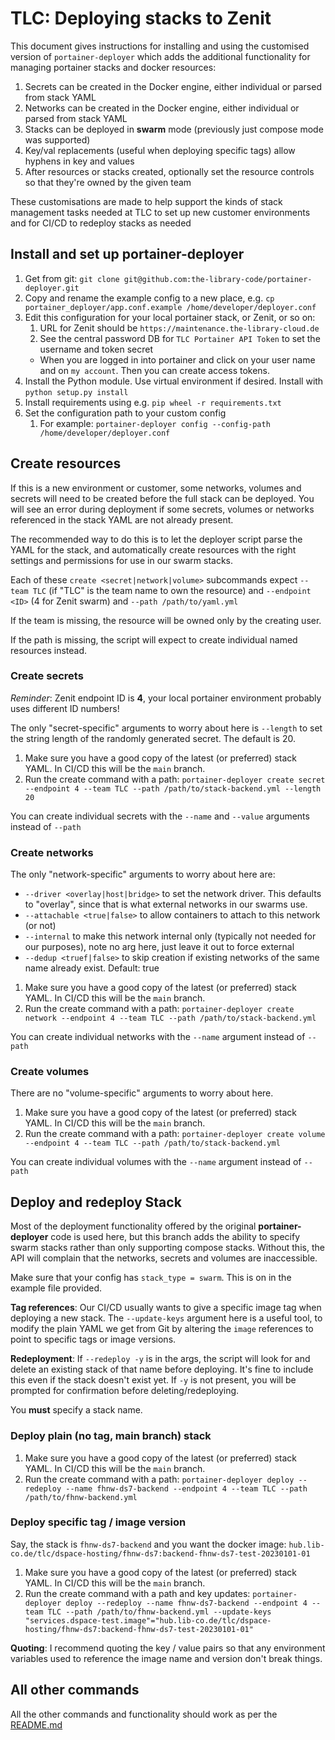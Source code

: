 # TLC: Deploying stacks to Zenit

This document gives instructions for installing and using the customised version of `portainer-deployer` which adds
the additional functionality for managing portainer stacks and docker resources:

1. Secrets can be created in the Docker engine, either individual or parsed from stack YAML
2. Networks can be created in the Docker engine, either individual or parsed from stack YAML
3. Stacks can be deployed in **swarm** mode (previously just compose mode was supported)
4. Key/val replacements (useful when deploying specific tags) allow hyphens in key and values
5. After resources or stacks created, optionally set the resource controls so that they're owned by the given team

These customisations are made to help support the kinds of stack management tasks needed at TLC to set up new customer
environments and for CI/CD to redeploy stacks as needed

## Install and set up portainer-deployer

1. Get from git: `git clone git@github.com:the-library-code/portainer-deployer.git`
2. Copy and rename the example config to a new place, e.g. `cp portainer_deployer/app.conf.example /home/developer/deployer.conf`
3. Edit this configuration for your local portainer stack, or Zenit, or so on:
   1. URL for Zenit should be `https://maintenance.the-library-cloud.de`
   2. See the central password DB for `TLC Portainer API Token` to set the username and token secret
     * When you are logged in into portainer and click on your user name and on `my account`. Then you can create access tokens.
4. Install the Python module. Use virtual environment if desired. Install with `python setup.py install`
5. Install requirements using e.g. `pip wheel -r requirements.txt`
6. Set the configuration path to your custom config
   1. For example: `portainer-deployer config --config-path /home/developer/deployer.conf`

## Create resources

If this is a new environment or customer, some networks, volumes and secrets will need to be created before the full 
stack can be deployed. You will see an error during deployment if some secrets, volumes or networks referenced in the 
stack YAML are not already present.

The recommended way to do this is to let the deployer script parse the YAML for the stack, and automatically create
resources with the right settings and permissions for use in our swarm stacks.

Each of these `create <secret|network|volume>` subcommands expect `--team TLC` (if "TLC" is the team name to own the
resource) and `--endpoint <ID>` (4 for Zenit swarm) and `--path /path/to/yaml.yml`

If the team is missing, the resource will be owned only by the creating user.

If the path is missing, the script will expect to create individual named resources instead.

### Create secrets

*Reminder*: Zenit endpoint ID is **4**, your local portainer environment probably uses different ID numbers!

The only "secret-specific" arguments to worry about here is `--length` to set the string length of the randomly
 generated secret. The default is 20.

1. Make sure you have a good copy of the latest (or preferred) stack YAML. In CI/CD this will be the `main` branch. 
2. Run the create command with a path: `portainer-deployer create secret --endpoint 4 --team TLC --path /path/to/stack-backend.yml --length 20`

You can create individual secrets with the `--name` and `--value` arguments instead of `--path`

### Create networks

The only "network-specific" arguments to worry about here are:
* `--driver <overlay|host|bridge>` to set the network driver. This defaults to "overlay", since that is what external
 networks in our swarms use.
* `--attachable <true|false>` to allow containers to attach to this network (or not)
* `--internal` to make this network internal only (typically not needed for our purposes), note no arg here, just leave
 it out to force external 
* `--dedup <truef|false>` to skip creation if existing networks of the same name already exist. Default: true

1. Make sure you have a good copy of the latest (or preferred) stack YAML. In CI/CD this will be the `main` branch. 
2. Run the create command with a path: `portainer-deployer create network --endpoint 4 --team TLC --path /path/to/stack-backend.yml`

You can create individual networks with the `--name` argument instead of `--path`

### Create volumes

There are no "volume-specific" arguments to worry about here.

1. Make sure you have a good copy of the latest (or preferred) stack YAML. In CI/CD this will be the `main` branch. 
2. Run the create command with a path: `portainer-deployer create volume --endpoint 4 --team TLC --path /path/to/stack-backend.yml`

You can create individual volumes with the `--name` argument instead of `--path`

## Deploy and redeploy Stack

Most of the deployment functionality offered by the original **portainer-deployer** code is used here, but this branch
adds the ability to specify swarm stacks rather than only supporting compose stacks. Without this, the API will complain
that the networks, secrets and volumes are inaccessible.

Make sure that your config has `stack_type = swarm`. This is on in the example file provided.

**Tag references**: Our CI/CD usually wants to give a specific image tag when deploying a new stack. The `--update-keys`
argument here is a useful tool, to modify the plain YAML we get from Git by altering the `image` references to point to 
specific tags or image versions.

**Redeployment**: If `--redeploy -y` is in the args, the script will look for and delete an existing stack of that name
before deploying. It's fine to include this even if the stack doesn't exist yet. If `-y` is not present, you will be
prompted for confirmation before deleting/redeploying.

You **must** specify a stack name.

### Deploy plain (no tag, main branch) stack 

1. Make sure you have a good copy of the latest (or preferred) stack YAML. In CI/CD this will be the `main` branch. 
2. Run the create command with a path: `portainer-deployer deploy --redeploy --name fhnw-ds7-backend --endpoint 4 --team TLC --path /path/to/fhnw-backend.yml`

### Deploy specific tag / image version

Say, the stack is `fhnw-ds7-backend` and you want the docker image: `hub.lib-co.de/tlc/dspace-hosting/fhnw-ds7:backend-fhnw-ds7-test-20230101-01` 

1. Make sure you have a good copy of the latest (or preferred) stack YAML. In CI/CD this will be the `main` branch. 
2. Run the create command with a path and key updates: `portainer-deployer deploy --redeploy --name fhnw-ds7-backend --endpoint 4 --team TLC --path /path/to/fhnw-backend.yml --update-keys "services.dspace-test.image"="hub.lib-co.de/tlc/dspace-hosting/fhnw-ds7:backend-fhnw-ds7-test-20230101-01"`

**Quoting**: I recommend quoting the key / value pairs so that any environment variables used to reference the image name and version don't break things.

## All other commands

All the other commands and functionality should work as per the [README.md](README.md)

